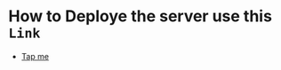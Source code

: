 # How to Deploye the server use this `Link`

- [Tap me](<https://github.com/mehfoozkhangithub/api/blob/main/assets/Deploying%20JSON%20Server%20on%20render.com%20(%20Heroku%20Alternative%20).pdf>)
